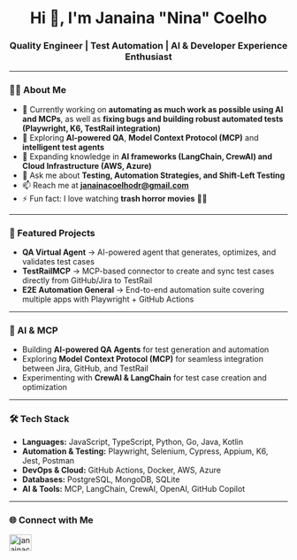 <h1 align="center">Hi 👋, I'm Janaina "Nina" Coelho</h1>
<h3 align="center">Quality Engineer | Test Automation | AI & Developer Experience Enthusiast</h3>

---

### 👩‍💻 About Me
- 🔭 Currently working on **automating as much work as possible using AI and MCPs**, as well as **fixing bugs and building robust automated tests (Playwright, K6, TestRail integration)**  
- 🤖 Exploring **AI-powered QA**, **Model Context Protocol (MCP)** and **intelligent test agents**
- 🌱 Expanding knowledge in **AI frameworks (LangChain, CrewAI) and Cloud Infrastructure (AWS, Azure)**  
- 💬 Ask me about **Testing, Automation Strategies, and Shift-Left Testing**
- 📫 Reach me at **janainacoelhodr@gmail.com**
- ⚡ Fun fact: I love watching **trash horror movies** 🍿👻

---

### 🚀 Featured Projects

- **QA Virtual Agent** → AI-powered agent that generates, optimizes, and validates test cases  
- **TestRailMCP** → MCP-based connector to create and sync test cases directly from GitHub/Jira to TestRail  
- **E2E Automation General** → End-to-end automation suite covering multiple apps with Playwright + GitHub Actions  

---

### 🤖 AI & MCP
- Building **AI-powered QA Agents** for test generation and automation  
- Exploring **Model Context Protocol (MCP)** for seamless integration between Jira, GitHub, and TestRail  
- Experimenting with **CrewAI & LangChain** for test case creation and optimization  

---

### 🛠️ Tech Stack

- **Languages:** JavaScript, TypeScript, Python, Go, Java, Kotlin
- **Automation & Testing:** Playwright, Selenium, Cypress, Appium, K6, Jest, Postman
- **DevOps & Cloud:** GitHub Actions, Docker, AWS, Azure
- **Databases:** PostgreSQL, MongoDB, SQLite
- **AI & Tools:** MCP, LangChain, CrewAI, OpenAI, GitHub Copilot  


---

### 🌐 Connect with Me
<p align="left">
<a href="https://linkedin.com/in/janainacoelhodr" target="blank"><img align="center" src="https://raw.githubusercontent.com/rahuldkjain/github-profile-readme-generator/master/src/images/icons/Social/linked-in-alt.svg" alt="janainacoelhodr" height="30" width="40" /></a>
</p>

